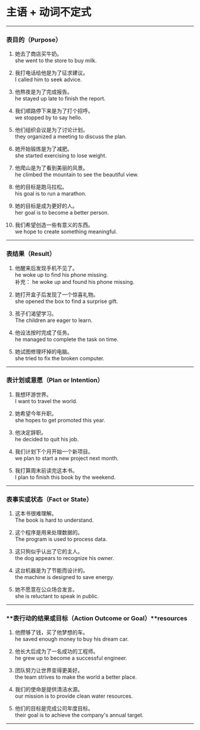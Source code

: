 # 主语 + 动词不定式 

---

### **表目的（Purpose）**
1. 她去了商店买牛奶。  
she went to the store to buy milk.

2. 我打电话给他是为了征求建议。  
I called him to seek advice.

3. 他熬夜是为了完成报告。  
he stayed up late to finish the report.

4. 我们顺路停下来是为了打个招呼。  
we stopped by to say hello.

5. 他们组织会议是为了讨论计划。  
they organized a meeting to discuss the plan.

6. 她开始锻炼是为了减肥。  
she started exercising to lose weight.

7. 他爬山是为了看到美丽的风景。  
he climbed the mountain to see the beautiful view.

8. 他的目标是跑马拉松。  
his goal is to run a marathon.

9. 她的目标是成为更好的人。  
her goal is to become a better person.

10. 我们希望创造一些有意义的东西。  
we hope to create something meaningful.

---

### **表结果（Result）**
1. 他醒来后发现手机不见了。  
he woke up to find his phone missing.    
补充： he woke up and found his phone missing.   

2. 她打开盒子后发现了一个惊喜礼物。  
she opened the box to find a surprise gift.

3. 孩子们渴望学习。  
The children are eager to learn.

4. 他设法按时完成了任务。  
he managed to complete the task on time.

5. 她试图修理坏掉的电脑。  
she tried to fix the broken computer.

---

### **表计划或意愿（Plan or Intention）**
1. 我想环游世界。  
I want to travel the world.

2. 她希望今年升职。  
she hopes to get promoted this year.

3. 他决定辞职。  
he decided to quit his job.

4. 我们计划下个月开始一个新项目。  
we plan to start a new project next month.

5. 我打算周末前读完这本书。  
I plan to finish this book by the weekend.

---

### **表事实或状态（Fact or State）**
1. 这本书很难理解。  
The book is hard to understand.

2. 这个程序是用来处理数据的。  
The program is used to process data.

3. 这只狗似乎认出了它的主人。  
the dog appears to recognize his owner.

4. 这台机器是为了节能而设计的。  
the machine is designed to save energy.

5. 她不愿意在公众场合发言。  
she is reluctant to speak in public. 

---

### **表行动的结果或目标（Action Outcome or Goal）**resources
1. 他攒够了钱，买了他梦想的车。  
he saved enough money to buy his dream car.

2. 他长大后成为了一名成功的工程师。  
he grew up to become a successful engineer.

3. 团队努力让世界变得更美好。  
the team strives to make the world a better place.

4. 我们的使命是提供清洁水源。  
our mission is to provide clean water resources.

5. 他们的目标是完成公司年度目标。  
their goal is to achieve the company's annual target.

---
